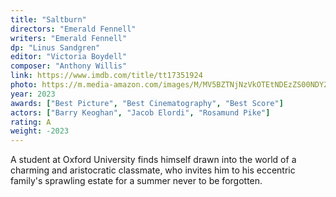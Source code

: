 ```yaml
---
title: "Saltburn"
directors: "Emerald Fennell"
writers: "Emerald Fennell"
dp: "Linus Sandgren"
editor: "Victoria Boydell"
composer: "Anthony Willis"
link: https://www.imdb.com/title/tt17351924
photo: https://m.media-amazon.com/images/M/MV5BZTNjNzVkOTEtNDEzZS00NDY2LThmODAtOTY0NzEwZWUzYmY5XkEyXkFqcGdeQXVyMTEyMjM2NDc2._V1_FMjpg_UX1013_.jpg
year: 2023
awards: ["Best Picture", "Best Cinematography", "Best Score"]
actors: ["Barry Keoghan", "Jacob Elordi", "Rosamund Pike"]
rating: A
weight: -2023
---
```


A student at Oxford University finds himself drawn into the world of a charming and aristocratic classmate, who invites him to his eccentric family's sprawling estate for a summer never to be forgotten.
